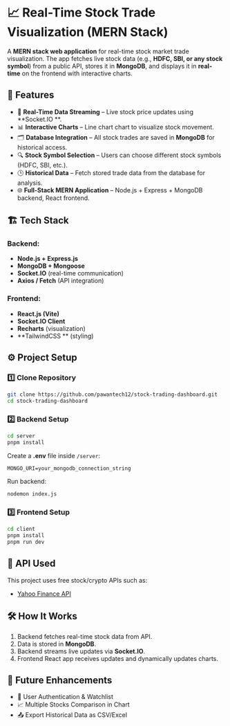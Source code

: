 # 📈 Real-Time Stock Trade Visualization (MERN Stack)

A **MERN stack web application** for real-time stock market trade visualization.
The app fetches live stock data (e.g., **HDFC, SBI, or any stock symbol**) from a public API, stores it in **MongoDB**, and displays it in **real-time** on the frontend with interactive charts.

## 🚀 Features

- 🔄 **Real-Time Data Streaming** – Live stock price updates using **Socket.IO **.
- 📊 **Interactive Charts** – Line chart chart to visualize stock movement.
- 🗂️ **Database Integration** – All stock trades are saved in **MongoDB** for historical access.
- 🔍 **Stock Symbol Selection** – Users can choose different stock symbols (HDFC, SBI, etc.).
- 🕒 **Historical Data** – Fetch stored trade data from the database for analysis.
- 🌐 **Full-Stack MERN Application** – Node.js + Express + MongoDB backend, React frontend.

## 🏗️ Tech Stack

### Backend:

- **Node.js + Express.js**
- **MongoDB + Mongoose**
- **Socket.IO** (real-time communication)
- **Axios / Fetch** (API integration)

### Frontend:

- **React.js (Vite)**
- **Socket.IO Client**
- **Recharts** (visualization)
- **TailwindCSS ** (styling)

## ⚙️ Project Setup

### 1️⃣ Clone Repository

```bash
git clone https://github.com/pawantech12/stock-trading-dashboard.git
cd stock-trading-dashboard
```

### 2️⃣ Backend Setup

```bash
cd server
pnpm install
```

Create a **.env** file inside `/server`:

```env
MONGO_URI=your_mongodb_connection_string

```

Run backend:

```bash
nodemon index.js
```

### 3️⃣ Frontend Setup

```bash
cd client
pnpm install
pnpm run dev
```

## 📡 API Used

This project uses free stock/crypto APIs such as:

- [Yahoo Finance API](https://query1.finance.yahoo.com/v8/finance/chart/HDFCBANK.NS)

## 🛠️ How It Works

1. Backend fetches real-time stock data from API.
2. Data is stored in **MongoDB**.
3. Backend streams live updates via **Socket.IO**.
4. Frontend React app receives updates and dynamically updates charts.

## 📌 Future Enhancements

- 🔑 User Authentication & Watchlist
- 📈 Multiple Stocks Comparison in Chart
- 📤 Export Historical Data as CSV/Excel
